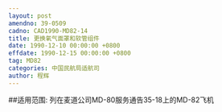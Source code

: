 ```yaml
---
layout: post
amendno: 39-0509
cadno: CAD1990-MD82-14
title: 更换氧气面罩和软管组件
date: 1990-12-10 00:00:00 +0800
effdate: 1990-12-15 00:00:00 +0800
tag: MD82
categories: 中国民航局适航司
author: 程辉
---
```


##适用范围:
列在麦道公司MD-80服务通告35-18上的MD-82飞机

